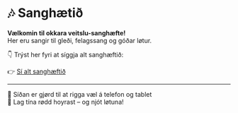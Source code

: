 # 🎶 Sanghætið

**Vælkomin til okkara veitslu-sanghæfte!**  
Her eru sangir til gleði, felagssang og góðar løtur.

👇 Trýst her fyri at síggja alt sanghæftið:

👉 [Sí alt sanghæftið](haefte.md)

---

📱 Síðan er gjørd til at rigga væl á telefon og tablet  
🎤 Lag tína rødd hoyrast – og njót løtuna!
